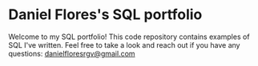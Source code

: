 # Daniel Flores's SQL portfolio 

Welcome to my SQL portfolio! This code repository contains examples of SQL I've written. Feel free to take a look and reach out if you have any questions: danielfloresrgv@gmail.com
